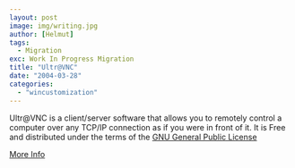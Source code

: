 ```yaml
---
layout: post
image: img/writing.jpg
author: [Helmut]
tags:
  - Migration
exc: Work In Progress Migration
title: "Ultr@VNC"
date: "2004-03-28"
categories: 
  - "wincustomization"
---
```


Ultr@VNC is a client/server software that allows you to remotely control a computer over any TCP/IP connection as if you were in front of it. It is Free and distributed under the terms of the [GNU General Public License](http://www.gnu.org/copyleft/gpl.html)

[More Info](http://ultravnc.sourceforge.net/)
